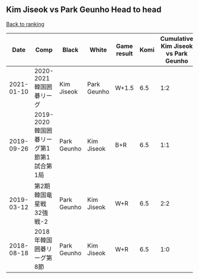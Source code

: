 ## Kim Jiseok vs Park Geunho Head to head

[Back to ranking](../../index.md)




| **Date** | **Comp** | **Black** | **White** | **Game result** | **Komi** | **Cumulative Kim Jiseok vs Park Geunho** | **Kim Jiseok streak** | **Park Geunho streak** | 
| --- | --- | --- | --- | --- | --- | --- | --- | --- |
| 2021-01-10 | 2020-2021韓国囲碁リーグ | Kim Jiseok | Park Geunho | W+1.5 | 6.5 | 1:2 | 0 | 2 | 
| 2019-09-26 | 2019-2020韓国囲碁リーグ第1節第1試合第1局 | Park Geunho | Kim Jiseok | B+R | 6.5 | 1:1 | 0 | 1 | 
| 2019-03-12 | 第2期韓国竜星戦32強戦-2 | Park Geunho | Kim Jiseok | W+R | 6.5 | 2:2 | 1 | 0 | 
| 2018-08-18 | 2018年韓国囲碁リーグ第8節 | Park Geunho | Kim Jiseok | W+R | 6.5 | 1:0 | 1 | 0 |





